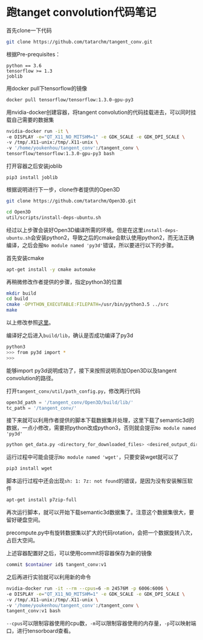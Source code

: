 # 跑tanget convolution代码笔记

首先clone一下代码

```bash
git clone https://github.com/tatarchm/tangent_conv.git
```

根据Pre-prequisites：

```
python == 3.6
tensorflow >= 1.3
joblib
```

用docker pull下tensorflow的镜像

```bash
docker pull tensorflow/tensorflow:1.3.0-gpu-py3
```

用nvidia-docker创建容器，将tangent convolution的代码挂载进去，可以同时挂载自己需要的数据集

```bash
nvidia-docker run -it \
-e DISPLAY -e="QT_X11_NO_MITSHM=1" -e GDK_SCALE -e GDK_DPI_SCALE \
-v /tmp/.X11-unix:/tmp/.X11-unix \
-v '/home/youkenhou/tangent_conv':/tangent_conv \
tensorflow/tensorflow:1.3.0-gpu-py3 bash
```

打开容器之后安装joblib

```
pip3 install joblib
```

根据说明进行下一步，clone作者提供的Open3D

```bash
git clone https://github.com/tatarchm/Open3D.git
```

```bash
cd Open3D
util/scripts/install-deps-ubuntu.sh
```

经过以上步骤会装好Open3D编译所需的环境。但是在这里```install-deps-ubuntu.sh```会安装python2，导致之后的cmake会默认使用python2，而无法正确编译，之后会报```No module named 'py3d'```错误，所以要进行以下的步骤。

首先安装cmake

```bash
apt-get install -y cmake automake
```

再稍微修改作者提供的步骤，指定python3的位置

```bash
mkdir build
cd build
cmake -DPYTHON_EXECUTABLE:FILEPATH=/usr/bin/python3.5 ../src
make
```

以上修改参照[这里](https://github.com/IntelVCL/Open3D/issues/129)。

编译好之后进入```build/lib```，确认是否成功编译了py3d

```bash
python3
>>> from py3d import *
>>>
```

能够import py3d说明成功了，接下来按照说明添加Open3D以及tangent convolution的路径。

打开```tangent_conv/util/path_config.py```，修改两行代码

```python
open3d_path = '/tangent_conv/Open3D/build/lib/'
tc_path = '/tangent_conv/'
```

接下来就可以利用作者提供的脚本下载数据集并处理，这里下载了semantic3d的数据，一点小修改，需要把python改成python3，否则就会提示```No module named 'py3d'```

```bash
python get_data.py <directory_for_downloaded_files> <desired_output_directory> semantic3d
```

运行过程中可能会提示```No module named 'wget'```，只要安装wget就可以了

```bash
pip3 install wget
```

脚本运行过程中还会出现```sh: 1: 7z: not found```的错误，是因为没有安装解压软件

```bash
apt-get install p7zip-full
```

再次运行脚本，就可以开始下载semantic3d数据集了。注意这个数据集很大，要留好硬盘空间。

precompute.py中有旋转数据集以扩大的代码rotation，会把一个数据旋转八次，占巨大空间。

上述容器配置好之后，可以使用commit将容器保存为新的镜像
```bash
commit $container id$ tangent_conv:v1
```
之后再进行实验就可以利用新的命令
```bash
nvidia-docker run -it --rm --cpus=6 -m 24576M -p 6006:6006 \
-e DISPLAY -e="QT_X11_NO_MITSHM=1" -e GDK_SCALE -e GDK_DPI_SCALE \
-v /tmp/.X11-unix:/tmp/.X11-unix \
-v '/home/youkenhou/tangent_conv':/tangent_conv \
tangent_conv:v1 bash
```
```--cpus```可以限制容器使用的cpu数，```-m```可以限制容器使用的内存量，```-p```可以映射端口，进行tensorboard查看。
